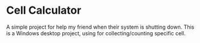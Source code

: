 Cell Calculator
==============

A simple project for help my friend when their system is shutting down.
This is a Windows desktop project, using for collecting/counting specific cell.

